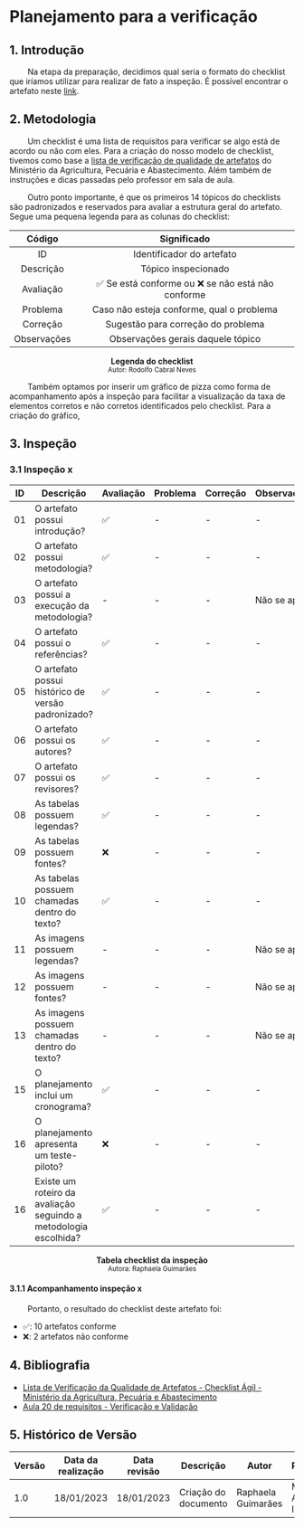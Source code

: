 # Planejamento para a verificação

## 1. Introdução

&emsp;&emsp; Na etapa da preparação, decidimos qual seria o formato do checklist que iríamos utilizar para realizar de fato a inspeção. É possível encontrar o artefato neste [link](https://interacao-humano-computador.github.io/2022.2-Aprender3/DesignAvalDesenv/nivel1/AnaliseTarefass/PlanejamentoAval/). 

## 2. Metodologia 

&emsp;&emsp; Um checklist é uma lista de requisitos para verificar se algo está de acordo ou não com eles. Para a criação do nosso modelo de checklist, tivemos como base a [lista de verificação de qualidade de artefatos](Preparação.md#ExemploChecklist) do Ministério da Agricultura, Pecuária e Abastecimento. Além também de instruções e dicas passadas pelo professor em sala de aula.

&emsp;&emsp; Outro ponto importante, é que os primeiros 14 tópicos do checklists são padronizados e reservados para avaliar a estrutura geral do artefato. Segue uma pequena legenda para as colunas do checklist:

| Código | Significado |
|:--:|:-------------------------:|
| ID | Identificador do artefato |
| Descrição | Tópico inspecionado |
| Avaliação | ✅ Se está conforme ou ❌ se não está não conforme |
| Problema | Caso não esteja conforme, qual o problema |
| Correção | Sugestão para correção do problema |
| Observações | Observações gerais daquele tópico |

<figcaption align='center'>
    <b>Legenda do checklist</b>
        <br><small>Autor: Rodolfo Cabral Neves</small>
</figcaption> 

&emsp;&emsp; Também optamos por inserir um gráfico de pizza como forma de acompanhamento após a inspeção para facilitar a visualização da taxa de elementos corretos e não corretos identificados pelo checklist. Para a criação do gráfico, 

## 3. Inspeção

### 3.1 Inspeção x

| ID | Descrição | Avaliação | Problema | Correção | Observações |
|----|-----------|-----------|----------|----------|-------------|
| 01 | O artefato possui introdução? | ✅ | - | - | - |
| 02 | O artefato possui metodologia? | ✅ | - | - | - |
| 03 | O artefato possui a execução da metodologia? | - | - | - | Não se aplica |
| 04 | O artefato possui o referências? | ✅ | - | - | - |
| 05 | O artefato possui histórico de versão padronizado? | ✅ | - | - | - |
| 06 | O artefato possui os autores? | ✅ | - | - | - |
| 07 | O artefato possui os revisores? | ✅ | - | - | - |
| 08 | As tabelas possuem legendas? | ✅ | - | - | - |
| 09 | As tabelas possuem fontes? | ❌ | - | - | - |
| 10 | As tabelas possuem chamadas dentro do texto? | ✅ | - | - | - |
| 11 | As imagens possuem legendas? | - | - | - | Não se aplica |
| 12 | As imagens possuem fontes? | - | - | - | Não se aplica |
| 13 | As imagens possuem chamadas dentro do texto? | - | - | - | Não se aplica |
| 15 | O planejamento inclui um cronograma? | ✅ | - | - | - |
| 16 | O planejamento apresenta um teste-piloto? | ❌ | - | - | - |
| 16 | Existe um roteiro da avaliação seguindo a metodologia escolhida? | ✅ | - | - | - |

<figcaption align='center'>
    <b>Tabela checklist da inspeção</b>
        <br><small>Autora: Raphaela Guimarães</small>
</figcaption> 

#### 3.1.1 Acompanhamento inspeção x

&emsp;&emsp; Portanto, o resultado do checklist deste artefato foi:

  - ✅: 10 artefatos conforme
  - ❌: 2 artefatos não conforme


## 4. Bibliografia 

- [Lista de Verificação da Qualidade de Artefatos - Checklist Ágil - Ministério da Agricultura, Pecuária e Abastecimento](https://www.gov.br/agricultura/pt-br/pregao-eletronico-no-05-2018/diretrizes/lista-de-verificacao-da-qualidade-de-artefatos-checklist-agil.xls/view) <div id="ExemploChecklist" />
- [Aula 20 de requisitos - Verificação e Validação](https://aprender3.unb.br/pluginfile.php/2307566/mod_resource/content/2/Requisitos%20-%20Aula%20023.pdf)

## 5. Histórico de Versão

| Versão | Data da realização | Data revisão | Descrição | Autor | Revisor |
|--------|------|------|-----------|-------|---------|
| 1.0    | 18/01/2023 | 18/01/2023 | Criação do documento | Raphaela Guimarães | Milena Aires e Igor |
